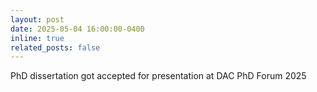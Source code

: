 ```yaml
---
layout: post
date: 2025-05-04 16:00:00-0400
inline: true
related_posts: false
---
```


PhD dissertation got accepted for presentation at DAC PhD Forum 2025
